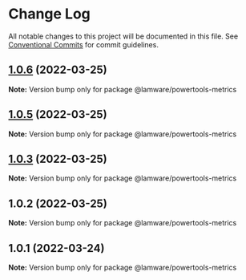 # Change Log

All notable changes to this project will be documented in this file.
See [Conventional Commits](https://conventionalcommits.org) for commit guidelines.

## [1.0.6](https://github.com/tnotifier/lamware/compare/@lamware/powertools-metrics@1.0.5...@lamware/powertools-metrics@1.0.6) (2022-03-25)

**Note:** Version bump only for package @lamware/powertools-metrics





## [1.0.5](https://github.com/tnotifier/lamware/compare/@lamware/powertools-metrics@1.0.3...@lamware/powertools-metrics@1.0.5) (2022-03-25)

**Note:** Version bump only for package @lamware/powertools-metrics





## [1.0.3](https://github.com/tnotifier/lamware/compare/@lamware/powertools-metrics@1.0.2...@lamware/powertools-metrics@1.0.3) (2022-03-25)

**Note:** Version bump only for package @lamware/powertools-metrics





## 1.0.2 (2022-03-25)

**Note:** Version bump only for package @lamware/powertools-metrics





## 1.0.1 (2022-03-24)

**Note:** Version bump only for package @lamware/powertools-metrics

